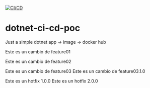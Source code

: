[![CI/CD](https://github.com/drodriguez90/dotnet-ci-cd-poc/actions/workflows/cicd.yaml/badge.svg)](https://github.com/drodriguez90/dotnet-ci-cd-poc/actions/workflows/cicd.yaml)
# dotnet-ci-cd-poc

Just a simple dotnet app -> image -> docker hub 

Este es un cambio de feature01

Este es un cambio de feature02


Este es un cambio de feature03
Este es un cambio de feature03.1.0

Este es un hotfix 1.0.0
Este es un hotfix 2.0.0

